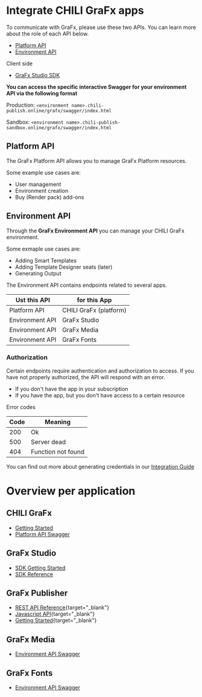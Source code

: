 # Integrate CHILI GraFx apps

To communicate with GraFx, please use these two APIs. You can learn more about the role of each API below.

- [Platform API](https://api.chiligrafx.com/swagger/index.html)
- [Environment API](https://sandbox1.chili-publish-sandbox.online/grafx/swagger/index.html)

Client side

- [GraFx Studio SDK](https://chili-publish.github.io/studio-sdk/index.html)

**You can access the specific interactive Swagger for your environment API via the following format**

Production: `<environment name>.chili-publish.online/grafx/swagger/index.html`

Sandbox: `<environment name>.chili-publish-sandbox.online/grafx/swagger/index.html`

## Platform API
The GraFx Platform API allows you to manage GraFx Platform resources.

Some example use cases are:

- User management
- Environment creation
- Buy (Render pack) add-ons


## Environment API

Through the **GraFx Environment API** you can manage your CHILI GraFx environment.

Some exmaple use cases are:

- Adding Smart Templates
- Adding Template Designer seats (later)
- Generating Output

The Environment API contains endpoints related to several apps.

| Ust this API	   	   	    | for this App |
|-------------------|-------------|
| Platform API  	| CHILI GraFx (platform)|
| Environment API	| GraFx Studio |
| Environment API	| GraFx Media |
| Environment API	| GraFx Fonts |

### Authorization

Certain endpoints require authentication and authorization to access. If you have not properly authorized, the API will respond with an error.

- If you don't have the app in your subscription
- If you have the app, but you don't have access to a certain resource

Error codes

| Code	   	   	    | Meaning     |
|-------------------|-------------|
| 200		     	| Ok   |
| 500		     	| Server dead   |
| 404		     	| Function not found   |

You can find out more about generating credentials in our [Integration Guide](/CHILI-GraFx/guides/integrations/)

# Overview per application

## CHILI GraFx

- [Getting Started](/CHILI-GraFx/integration/)
- [Platform API Swagger](https://api.chiligrafx.com/swagger/index.html)

## GraFx Studio

- [SDK Getting Started](/GraFx-Studio/integration/getting-started/)
- [SDK Reference](https://chili-publish.github.io/studio-sdk/index.html)


## GraFx Publisher

- [REST API Reference](https://mydocumentation.chili-publish.com/search?text=rest%20api%20endpoints){target="_blank"}
- [Javascript API](https://mydocumentation.chili-publish.com/search?text=Getting%20started%20with%20your%20JavaScript%20integration){target="_blank"}
- [Getting Started](https://mydocumentation.chili-publish.com/search?text=chili%20api%20guide){target="_blank"}

## GraFx Media

- [Environment API Swagger](https://sandbox1.chili-publish-sandbox.online/grafx/swagger/index.html)

## GraFx Fonts

- [Environment API Swagger](https://sandbox1.chili-publish-sandbox.online/grafx/swagger/index.html)
